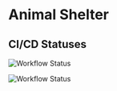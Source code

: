# Animal Shelter

## CI/CD Statuses

![Workflow Status](https://github.com/weak0/Animal-Shelter_B/actions/workflows/dotnet.yml/badge.svg)

![Workflow Status](https://github.com/weak0/Animal-Shelter_B/actions/workflows/linter.yml/badge.svg)

